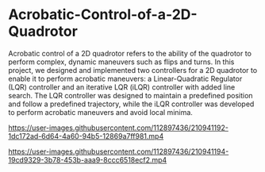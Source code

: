 # Acrobatic-Control-of-a-2D-Quadrotor
Acrobatic control of a 2D quadrotor refers to the ability of the quadrotor to perform complex, dynamic maneuvers such as flips and turns. In this project, we designed and implemented two controllers for a 2D quadrotor to enable it to perform acrobatic maneuvers: a Linear-Quadratic Regulator (LQR) controller and an iterative LQR (iLQR) controller with added line search. The LQR controller was designed to maintain a predefined position and follow a predefined trajectory, while the iLQR controller was developed to perform acrobatic maneuvers and avoid local minima. 





https://user-images.githubusercontent.com/112897436/210941192-1dc172ad-6d64-4a60-94b5-12869a7ff981.mp4



https://user-images.githubusercontent.com/112897436/210941194-19cd9329-3b78-453b-aaa9-8ccc6518ecf2.mp4

